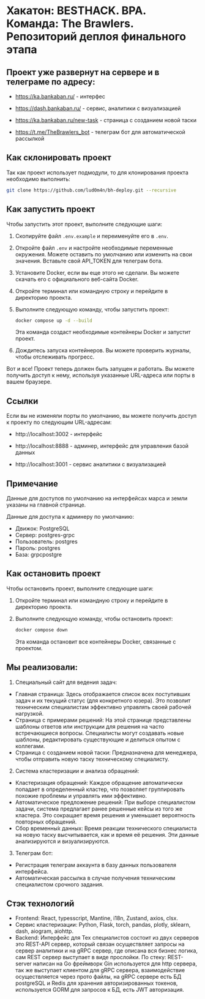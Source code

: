 # Хакатон: BESTHACK. BPA. Команда: The Brawlers. Репозиторий деплоя финального этапа

## Проект уже развернут на сервере и в телеграме по адресу:
* https://ka.bankaban.ru/ - интерфес

* https://dash.bankaban.ru/ - сервис, аналитики с визуализацией

* https://ka.bankaban.ru/new-task - страница с созданием новой таски

* https://t.me/TheBrawlers_bot - телеграм бот для автоматической рассылкой


## Как склонировать проект

Так как проект использует подмодули, то для клонирования проекта необходимо выполнить:

```bash
git clone https://github.com/lud0m4n/bh-deploy.git --recursive
```

## Как запустить проект

Чтобы запустить этот проект, выполните следующие шаги:

1. Скопируйте файл `.env.example` и переименуйте его в `.env`.
2. Откройте файл `.env` и настройте необходимые переменные окружения. Можете оставить по умолчанию или изменить на свои значения. Вставьте свой API_TOKEN для телеграм бота.
3. Установите Docker, если вы еще этого не сделали. Вы можете скачать его с официального веб-сайта Docker.
4. Откройте терминал или командную строку и перейдите в директорию проекта.
5. Выполните следующую команду, чтобы запустить проект:

    ```bash
    docker compose up -d --build
    ```

    Эта команда создаст необходимые контейнеры Docker и запустит проект.

6. Дождитесь запуска контейнеров. Вы можете проверить журналы, чтобы отслеживать прогресс.

Вот и все! Проект теперь должен быть запущен и работать. Вы можете получить доступ к нему, используя указанные URL-адреса или порты в вашем браузере.

## Ссылки

Если вы не изменяли порты по умолчанию, вы можете получить доступ к проекту по следующим URL-адресам:
* http://localhost:3002 - интерфейс 

* http://localhost:8888 - админер, интерфейс для управления базой данных

* http://localhost:3001 - сервис аналитики с визуализацией

## Примечание
Данные для доступов по умолчанию на интерфейсах марса и земли указаны на главной странице.

Данные для доступа к админеру по умолчанию:
* Движок: PostgreSQL
* Сервер: postgres-grpc
* Пользователь: postgres
* Пароль: postgres
* Базa: grpcpostgre 

## Как остановить проект

Чтобы остановить проект, выполните следующие шаги:

1. Откройте терминал или командную строку и перейдите в директорию проекта.

2. Выполните следующую команду, чтобы остановить проект:

    ```bash
    docker compose down
    ```

    Эта команда остановит все контейнеры Docker, связанные с проектом.
## Мы реализовали:

 1. Специальный сайт для ведения задач:
* Главная страница: Здесь отображается список всех поступивших задач и их текущий статус (для конкретного юзера). Это позволит техническим специалистам эффективно управлять своей рабочей нагрузкой.
* Страница с примерами решений: На этой странице представлены шаблоны ответов или инструкции для решения на часто встречающиеся вопросы. Специалисты могут создавать новые шаблоны, редактировать существующие и делиться опытом с коллегами.
* Страница с созданием новой таски: Предназначена для менеджера, чтобы отправить новую таску техническому специалисту.

 2. Система кластеризации и анализа обращений:
* Кластеризация обращений: Каждое обращение автоматически попадает в определенный кластер, что позволяет группировать похожие проблемы и управлять ими эффективно.
* Автоматическое предложение решений: При выборе специалистом задачи, система предлагает ранее решенные кейсы из того же кластера. Это сокращает время решения и уменьшает вероятность повторных обращений.
* Сбор временны́х данных: Время реакции технического специалиста на новую таску высчитывается, как и время её решения. Эти данные анализируются и визуализируются.

 3. Телеграм бот:
* Регистрация телеграм аккаунта в базу данных пользователя интерфейса.
* Автоматическая рассылка в случае получения техническим специалистом срочного задания.

## Стэк технологий
* Frontend: React, typesscript, Mantine, i18n, Zustand, axios, clsx. 
* Сервис кластеризации: Python, Flask, torch, pandas, plotly, sklearn, dash, aiogram, aiohttp.
* Backend: Интерфейс для Тех специалистов состоит из двух серверов это REST-API сервер, который связан осуществляет запросы на сервер аналитики и на gRPC сервер, где описана вся бизнес логика, сам REST сервер выступает в виде прослойки. По стеку: REST-server написан на Go фреймворк Gin используется для http сервера, так же выступает клиентом для gRPC сервера, взаимодействие осуществляется через прото файлы, на gRPC сервере есть БД postgreSQL и Redis для хранения авторизированных токенов, используется GORM для запросов к БД, есть JWT авторизация.
